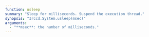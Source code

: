 ```yaml
---
function: usleep
summary: "Sleep for milliseconds. Suspend the execution thread."
synopsis: "Irccd.System.usleep(msec)"
arguments:
  - "**msec**: the number of milliseconds."
---
```

